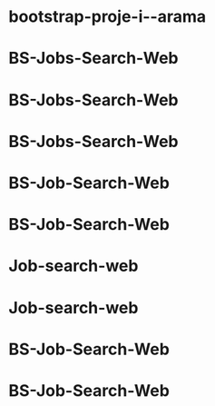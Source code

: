# bootstrap-proje-i--arama
# BS-Jobs-Search-Web
# BS-Jobs-Search-Web
# BS-Jobs-Search-Web
# BS-Job-Search-Web
# BS-Job-Search-Web
# Job-search-web
# Job-search-web
# BS-Job-Search-Web
# BS-Job-Search-Web
